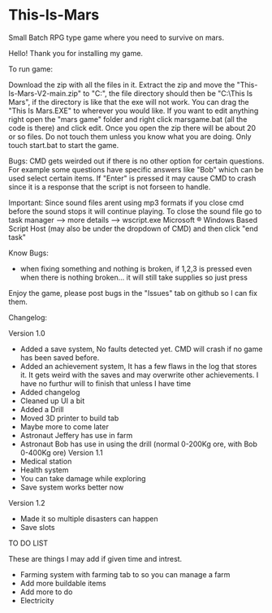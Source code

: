 # This-Is-Mars
Small Batch RPG type game where you need to survive on mars.


Hello! 
Thank you for installing my game.

To run game:

Download the zip with all the files in it. Extract the zip and move the "This-Is-Mars-V2-main.zip" to "C:\", the file directory should then be "C:\This Is Mars", if the directory is like that the exe will not work. You can drag the "This Is Mars.EXE" to wherever you would like. If you want to edit anything right open the "mars game" folder and right click marsgame.bat (all the code is there) and click edit. Once you open the zip there will be about 20 or so files. Do not touch them unless you know what you are doing. Only touch start.bat to start the game.

Bugs:
CMD gets weirded out if there is no other option for certain questions. For example some questions have specific answers like "Bob" which can be used select certain items. If "Enter" is pressed it may cause CMD to crash since it is a response that the script is not forseen to handle.  

Important:
Since sound files arent using mp3 formats if you close cmd before the sound stops it will continue playing. To close the sound file go to task manager --> more details --> wscript.exe Microsoft ® Windows Based Script Host (may also be under the dropdown of CMD) and then click "end task"





Know Bugs:

- when fixing something and nothing is broken, if 1,2,3 is pressed even when there is nothing broken... it will still take supplies so just press 

Enjoy the game, please post bugs in the "Issues" tab on github so I can fix them.

Changelog:

Version 1.0
- Added a save system, No faults detected yet. CMD will crash if no game has been saved before.
- Added an achievement system, It has a few flaws in the log that stores it. It gets weird with the saves and may overwrite other achievements. I have no furthur will to finish that unless I have time
- Added changelog
- Cleaned up UI a bit
- Added a Drill
- Moved 3D printer to build tab
- Maybe more to come later
- Astronaut Jeffery has use in farm
- Astronaut Bob has use in using the drill (normal 0-200Kg ore, with Bob 0-400Kg ore)
Version 1.1
- Medical station
- Health system
- You can take damage while exploring
- Save system works better now

Version 1.2
- Made it so multiple disasters can happen
- Save slots
 
 TO DO LIST

These are things I may add if given time and intrest.
- Farming system with farming tab to so you can manage a farm
- Add more buildable items
- Add more to do
- Electricity
